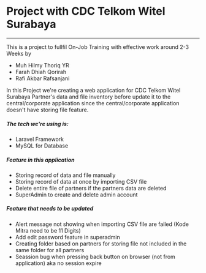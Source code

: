 # Project with CDC Telkom Witel Surabaya
***
This is a project to fullfil On-Job Training with effective work around 2-3 Weeks by
- Muh Hilmy Thoriq YR
- Farah Dhiah Qorirah
- Rafi Akbar Rafsanjani

In this Project we're creating a web application for CDC Telkom Witel Surabaya Partner's data and file inventory before update it to the central/corporate application since the central/corporate application doesn't have storing file feature.

##### The tech we're using is: 
- Laravel Framework
- MySQL for Database

##### Feature in this application
- Storing record of data and file manually
- Storing record of data at once by importing CSV file
- Delete entire file of partners if the partners data are deleted
- SuperAdmin to create and delete admin account

##### Feature that needs to be updated
- Alert message not showing when importing CSV file are failed (Kode Mitra need to be 11 Digits)
- Add edit password feature in superadmin
- Creating folder based on partners for storing file not included in the same folder for all partners
- Seassion bug when pressing back button on browser (not from application) aka no session expire 
